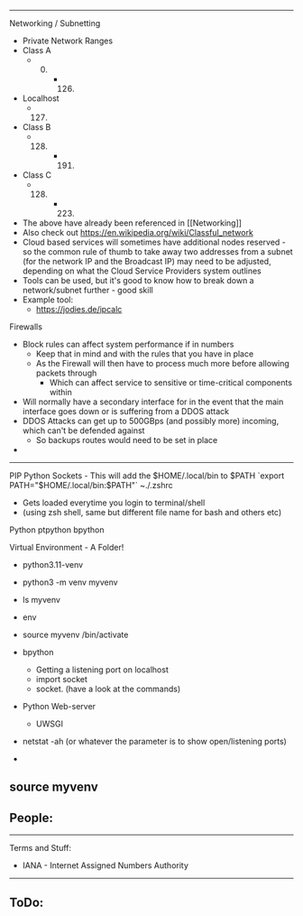 
---
Networking / Subnetting

- Private Network Ranges
- Class A
	- 0. - 126.
- Localhost
	- 127.
- Class B
	- 128. - 191. 
- Class C
	- 128. - 223.
- The above have already been referenced in [[Networking]]
- Also check out https://en.wikipedia.org/wiki/Classful_network
- Cloud based services will sometimes have additional nodes reserved - so the common rule of thumb to take away two addresses from a subnet (for the network IP and the Broadcast IP) may need to be adjusted, depending on what the Cloud Service Providers system outlines
- Tools can be used, but it's good to know how to break down a network/subnet further - good skill
- Example tool:
	- https://jodies.de/ipcalc

Firewalls
- Block rules can affect system performance if in numbers
	- Keep that in mind and with the rules that you have in place
	- As the Firewall will then have to process much more before allowing packets through
		- Which can affect service to sensitive or time-critical components within
- Will normally have a secondary interface for in the event that the main interface goes down or is suffering from a DDOS attack
- DDOS Attacks can get up to 500GBps (and possibly more) incoming, which can't be defended against
	- So backups routes would need to be set in place
- 
---
PIP 
Python
Sockets
	- This will add the $HOME/.local/bin to $PATH
		`export PATH="$HOME/.local/bin:$PATH"`
~./.zshrc 
- Gets loaded everytime you login to terminal/shell
- (using zsh shell, same but different file name for bash and others etc)

Python
	ptpython
	bpython

Virtual Environment - A Folder!
- python3.11-venv
- python3 -m venv myvenv
- ls myvenv
- env
- source myvenv /bin/activate

- bpython
	- Getting a listening port on localhost
	- import socket
	- socket. (have a look at the commands)

- Python Web-server 
	- UWSGI

- netstat -ah (or whatever the parameter is to show open/listening ports)
- 
source myvenv 
---
People:
- 
---
Terms and Stuff:
- IANA - Internet Assigned Numbers Authority
---
ToDo:
- 